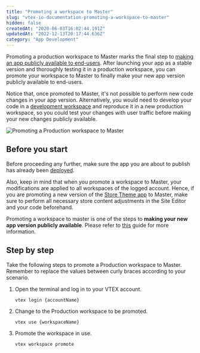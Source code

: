 ```yaml
---
title: "Promoting a workspace to Master"
slug: "vtex-io-documentation-promoting-a-workspace-to-master"
hidden: false
createdAt: "2020-06-03T16:02:44.191Z"
updatedAt: "2022-12-13T20:17:44.636Z"
category: "App Development"
---
```

Promoting a production workspace to Master marks the final step to [making an app publicly available to end-users](https://developers.vtex.com/docs/guides/vtex-io-documentation-making-your-new-app-version-publicly-available). After launching your app as a stable version and thoroughly testing it in a production workspace, you can promote your workspace to Master to finally make your new app version publicly available to end-users.

Notice that, once promoted to Master, it's not possible to perform new code changes in your app version. Alternatively, you would need to develop your code in a [development workspace](https://developers.vtex.com/docs/guides/vtex-io-documentation-creating-a-development-workspace/) and reproduce it in a new production workspace, so you could test your changes with user traffic before making your new changes publicly available.

![Promoting a Production workspace to Master](https://cdn.jsdelivr.net/gh/vtexdocs/dev-portal-content@main/images/vtex-io-documentation-promoting-a-workspace-to-master-0.gif)

## Before you start

Before proceeding any further, make sure the app you are about to publish has already been [deployed](https://developers.vtex.com/docs/guides/vtex-io-documentation-deploying-the-app-stable-version).

Also, keep in mind that when you promote a workspace to Master, your modifications are applied to all workspaces of the logged account. Hence, if you are promoting a new version of the [Store Theme app](https://developers.vtex.com/docs/guides/vtex-io-documentation-3-settingyourstoretheme) to Master, make sure to perform all necessary store content adjustments in the Site Editor and your code beforehand.

Promoting a workspace to master is one of the steps to **making your new app version publicly available**. Please refer to [this](https://developers.vtex.com/docs/guides/vtex-io-documentation-making-your-new-app-version-publicly-available) guide for more information.

## Step by step

Take the following steps to promote a Production workspace to Master. Remember to replace the values between curly braces according to your scenario.

1. Open the terminal and log in to your VTEX account.

    ```shell
    vtex login {accountName}
    ```

2. Change to the Production workspace to be promoted.

    ```shell
    vtex use {workspaceName}
    ```

3. Promote the workspace in use.

    ```shell
    vtex workspace promote
    ```
